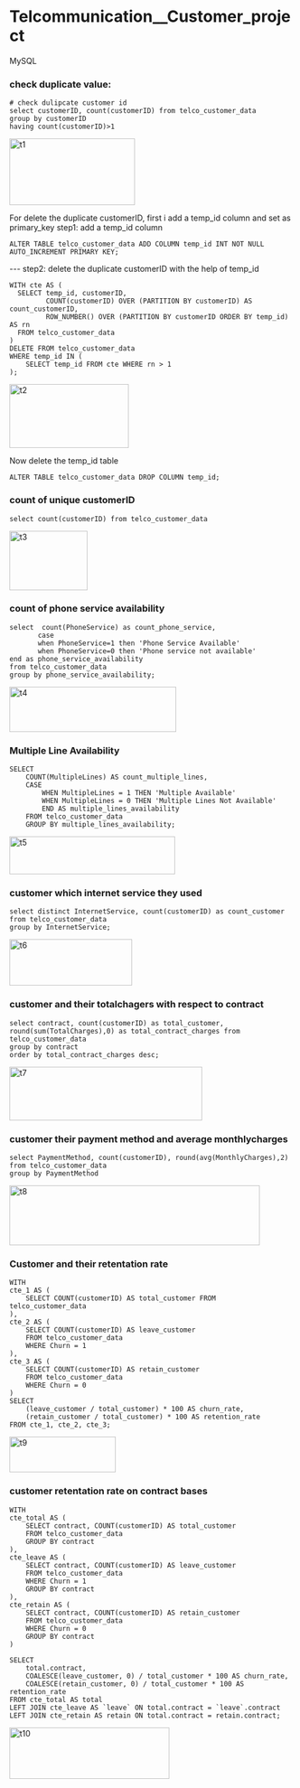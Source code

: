 # Telcommunication__Customer_project





MySQL

### check duplicate value:
```mysql
# check dulipcate customer id 
select customerID, count(customerID) from telco_customer_data
group by customerID
having count(customerID)>1
```
<img width="222" height="118" alt="t1" src="https://github.com/user-attachments/assets/60b804fc-cbaa-415e-812c-2255bad5333e" />

For delete the duplicate customerID, first i add a temp_id column and set as primary_key
step1:
add a temp_id column
```mysql
ALTER TABLE telco_customer_data ADD COLUMN temp_id INT NOT NULL AUTO_INCREMENT PRIMARY KEY;
```

--- step2: delete the duplicate customerID with the help of temp_id

```mysql
WITH cte AS (
  SELECT temp_id, customerID,
         COUNT(customerID) OVER (PARTITION BY customerID) AS count_customerID,
         ROW_NUMBER() OVER (PARTITION BY customerID ORDER BY temp_id) AS rn
  FROM telco_customer_data
)
DELETE FROM telco_customer_data
WHERE temp_id IN (
    SELECT temp_id FROM cte WHERE rn > 1
);
```
<img width="211" height="113" alt="t2" src="https://github.com/user-attachments/assets/80eb1abd-5ed5-474b-a744-684049631c4a" />

Now delete the temp_id table
```
ALTER TABLE telco_customer_data DROP COLUMN temp_id;
```

### count of unique customerID
```
select count(customerID) from telco_customer_data
```
<img width="138" height="105" alt="t3" src="https://github.com/user-attachments/assets/d8bc3191-25eb-4b01-b401-59f8ac0c8b96" />

### count of phone service availability
```
select  count(PhoneService) as count_phone_service,
       case 
       when PhoneService=1 then 'Phone Service Available'
       when PhoneService=0 then 'Phone service not available'
end as phone_service_availability
from telco_customer_data
group by phone_service_availability;
```
<img width="295" height="80" alt="t4" src="https://github.com/user-attachments/assets/cdc413a1-3fbb-453e-b44d-86b8b8226fdb" />


### Multiple Line Availability
```
SELECT 
	COUNT(MultipleLines) AS count_multiple_lines,
	CASE 
		WHEN MultipleLines = 1 THEN 'Multiple Available'
		WHEN MultipleLines = 0 THEN 'Multiple Lines Not Available'
        END AS multiple_lines_availability
    FROM telco_customer_data
    GROUP BY multiple_lines_availability;
```

<img width="293" height="67" alt="t5" src="https://github.com/user-attachments/assets/0a5bd8e8-1914-4e61-937d-93f1f21f7052" />

### customer which internet service they used 
```
select distinct InternetService, count(customerID) as count_customer from telco_customer_data
group by InternetService;
```

<img width="217" height="82" alt="t6" src="https://github.com/user-attachments/assets/07406f24-2b8a-41bc-9160-f48ea08bb33a" />

### customer and their totalchagers with respect to contract
```
select contract, count(customerID) as total_customer, round(sum(TotalCharges),0) as total_contract_charges from telco_customer_data
group by contract
order by total_contract_charges desc;
```
<img width="341" height="95" alt="t7" src="https://github.com/user-attachments/assets/8d2c1f88-b911-479d-acc1-666dbe215bc9" />

### customer their payment method and average monthlycharges
```
select PaymentMethod, count(customerID), round(avg(MonthlyCharges),2) from telco_customer_data
group by PaymentMethod
```
<img width="443" height="106" alt="t8" src="https://github.com/user-attachments/assets/ec3ce158-19e7-4cae-93f9-73b7550ead57" />

### Customer and their retentation rate
```
WITH 
cte_1 AS (
    SELECT COUNT(customerID) AS total_customer FROM telco_customer_data
),
cte_2 AS (
    SELECT COUNT(customerID) AS leave_customer 
    FROM telco_customer_data
    WHERE Churn = 1
),
cte_3 AS (
    SELECT COUNT(customerID) AS retain_customer 
    FROM telco_customer_data
    WHERE Churn = 0
)
SELECT 
    (leave_customer / total_customer) * 100 AS churn_rate,
    (retain_customer / total_customer) * 100 AS retention_rate
FROM cte_1, cte_2, cte_3;
```
<img width="188" height="63" alt="t9" src="https://github.com/user-attachments/assets/787ee5fe-8dda-436c-97d2-ada994012f7c" />

### customer retentation rate on contract bases
```
WITH 
cte_total AS (
    SELECT contract, COUNT(customerID) AS total_customer 
    FROM telco_customer_data
    GROUP BY contract
),
cte_leave AS (
    SELECT contract, COUNT(customerID) AS leave_customer 
    FROM telco_customer_data
    WHERE Churn = 1
    GROUP BY contract
),
cte_retain AS (
    SELECT contract, COUNT(customerID) AS retain_customer 
    FROM telco_customer_data
    WHERE Churn = 0
    GROUP BY contract
)

SELECT 
    total.contract,
    COALESCE(leave_customer, 0) / total_customer * 100 AS churn_rate,
    COALESCE(retain_customer, 0) / total_customer * 100 AS retention_rate
FROM cte_total AS total
LEFT JOIN cte_leave AS `leave` ON total.contract = `leave`.contract
LEFT JOIN cte_retain AS retain ON total.contract = retain.contract;
```


<img width="283" height="91" alt="t10" src="https://github.com/user-attachments/assets/aa6ec748-d58d-4231-885a-9e57d50c765f" />


